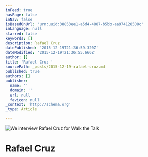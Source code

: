 ```yaml
---
inFeed: true
hasPage: false
inNav: false
isBasedOnUrl: 'urn:uuid:38853ee1-a5d4-4887-b5bb-aa974128508c'
inLanguage: null
starred: false
keywords: []
description: Rafael Cruz
datePublished: '2015-12-19T21:36:59.320Z'
dateModified: '2015-12-19T21:36:55.666Z'
author: []
title: 'Rafael Cruz '
sourcePath: _posts/2015-12-19-rafael-cruz.md
published: true
authors: []
publisher:
  name: ''
  domain: ''
  url: null
  favicon: null
_context: 'http://schema.org'
_type: Article

---
```

![We interview Rafael Cruz for Walk the Talk](https://s3-us-west-2.amazonaws.com/the-grid-img/p/e5f18108f5754ff0ada987d6486b2a9230b17c97.png)

# Rafael Cruz